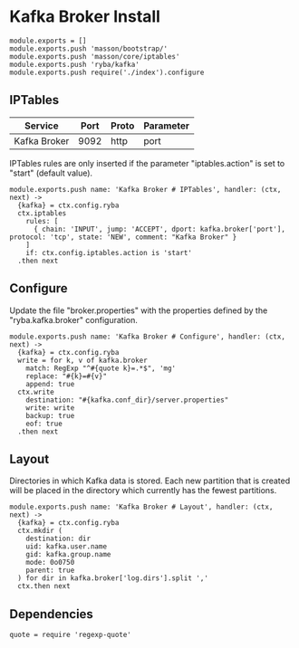 
# Kafka Broker Install

    module.exports = []
    module.exports.push 'masson/bootstrap/'
    module.exports.push 'masson/core/iptables'
    module.exports.push 'ryba/kafka'
    module.exports.push require('./index').configure

## IPTables

| Service      | Port  | Proto | Parameter          |
|--------------|-------|-------|--------------------|
| Kafka Broker | 9092  | http  | port               |

IPTables rules are only inserted if the parameter "iptables.action" is set to
"start" (default value).

    module.exports.push name: 'Kafka Broker # IPTables', handler: (ctx, next) ->
      {kafka} = ctx.config.ryba
      ctx.iptables
        rules: [
          { chain: 'INPUT', jump: 'ACCEPT', dport: kafka.broker['port'], protocol: 'tcp', state: 'NEW', comment: "Kafka Broker" }
        ]
        if: ctx.config.iptables.action is 'start'
      .then next

## Configure

Update the file "broker.properties" with the properties defined by the
"ryba.kafka.broker" configuration.

    module.exports.push name: 'Kafka Broker # Configure', handler: (ctx, next) ->
      {kafka} = ctx.config.ryba
      write = for k, v of kafka.broker
        match: RegExp "^#{quote k}=.*$", 'mg'
        replace: "#{k}=#{v}"
        append: true
      ctx.write
        destination: "#{kafka.conf_dir}/server.properties"
        write: write
        backup: true
        eof: true
      .then next

## Layout

Directories in which Kafka data is stored. Each new partition that is created
will be placed in the directory which currently has the fewest partitions.

    module.exports.push name: 'Kafka Broker # Layout', handler: (ctx, next) ->
      {kafka} = ctx.config.ryba
      ctx.mkdir (
        destination: dir
        uid: kafka.user.name
        gid: kafka.group.name
        mode: 0o0750
        parent: true
      ) for dir in kafka.broker['log.dirs'].split ','
      ctx.then next

## Dependencies

    quote = require 'regexp-quote'
